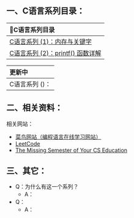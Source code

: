 ## 一、C语言系列目录：

<div class='center'>

| 📕C语言系列目录 |
| :------ |
|[C语言系列 (1)：内存与关键字](Blogs\C\C语言系列%20(1)：内存与关键字.md) |
|[C语言系列 (2)：printf() 函数详解](Blogs\C\C语言系列%20(1)：内存与关键字.md)|

</div>

<div class='center'>

| 更新中 |
| :------ |
|C语言系列 ()：|

</div>

## 二、相关资料：



	

相关网站：

- [菜鸟网站（编程语言在线学习网站）](https://www.runoob.com/)
- [LeetCode](https://leetcode.cn/)	
- [The Missing Semester of Your CS Education](https://missing.csail.mit.edu/)


## 三、其它：
- Q：为什么有这一个系列？
	- A：
- Q：	
	- A：













